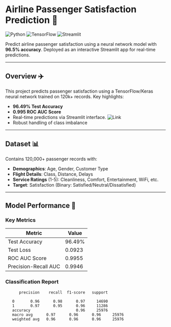 # Airline Passenger Satisfaction Prediction 🛫

![Python](https://img.shields.io/badge/Python-3.8-blue) ![TensorFlow](https://img.shields.io/badge/TensorFlow-2.x-orange) ![Streamlit](https://img.shields.io/badge/Streamlit-1.x-brightgreen)

Predict airline passenger satisfaction using a neural network model with **96.5% accuracy**. Deployed as an interactive Streamlit app for real-time predictions.

---

## Overview ✈️
This project predicts passenger satisfaction using a TensorFlow/Keras neural network trained on 120k+ records. Key highlights:
- **96.49% Test Accuracy**
- **0.995 ROC AUC Score**
- Real-time predictions via Streamlit interface.  ![Link](https://airline-passenger-satisfaction-prediction.streamlit.app)
- Robust handling of class imbalance

---

## Dataset 📊
Contains 120,000+ passenger records with:
- **Demographics**: Age, Gender, Customer Type
- **Flight Details**: Class, Distance, Delays
- **Service Ratings** (1-5): Cleanliness, Comfort, Entertainment, WiFi, etc.
- **Target**: Satisfaction (Binary: Satisfied/Neutral/Dissatisfied)

---

## Model Performance 🚀

### Key Metrics
| Metric                  | Value    |
|-------------------------|----------|
| Test Accuracy           | 96.49%   |
| Test Loss               | 0.0923   |
| ROC AUC Score           | 0.9955   |
| Precision-Recall AUC    | 0.9946   |

### Classification Report
          precision    recall  f1-score   support

       0       0.96      0.98      0.97     14690
       1       0.97      0.95      0.96     11286
       accuracy                    0.96     25976
       macro avg      0.97      0.96      0.96     25976
       weighted avg   0.96      0.96      0.96     25976
